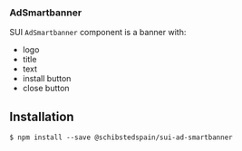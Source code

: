 ### AdSmartbanner

SUI `AdSmartbanner` component is a banner with:
 - logo
 - title
 - text
 - install button
 - close button

## Installation
```
$ npm install --save @schibstedspain/sui-ad-smartbanner
```
